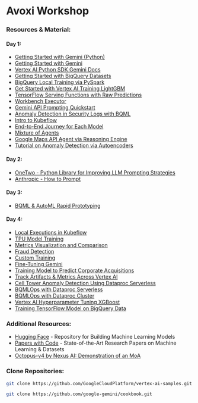 # Avoxi Workshop

### Resources & Material:

#### Day 1:

* [Getting Started with Gemini (Python)](https://github.com/GoogleCloudPlatform/generative-ai/blob/main/gemini/getting-started/intro_gemini_python.ipynb)
* [Getting Started with Gemini](https://github.com/google-gemini/cookbook?tab=readme-ov-file#start-developing)
* [Vertex AI Python SDK Gemini Docs](https://github.com/googleapis/python-aiplatform/tree/main/gemini_docs)
* [Getting Started with BigQuery Datasets](https://github.com/GoogleCloudPlatform/vertex-ai-samples/blob/main/notebooks/official/datasets/get_started_bq_datasets.ipynb)
* [BigQuery Local Training via PySpark](https://github.com/GoogleCloudPlatform/vertex-ai-samples/blob/main/notebooks/official/workbench/spark/spark_bigquery.ipynb)
* [Get Started with Vertex AI Training LightGBM](https://github.com/GoogleCloudPlatform/vertex-ai-samples/blob/main/notebooks/official/training/get_started_vertex_training_lightgbm.ipynb)
* [TensorFlow Serving Functions with Raw Predictions](https://github.com/GoogleCloudPlatform/vertex-ai-samples/blob/main/notebooks/official/prediction/get_started_with_raw_predict.ipynb)
* [Workbench Executor](https://github.com/GoogleCloudPlatform/vertex-ai-samples/blob/main/notebooks/official/workbench/predictive_maintainance/predictive_maintenance_usecase.ipynb)
* [Gemini API Prompting Quickstart](https://github.com/google-gemini/cookbook/blob/main/quickstarts/Prompting.ipynb)
* [Anomaly Detection in Security Logs with BQML](https://github.com/GoogleCloudPlatform/vertex-ai-samples/blob/main/notebooks/community/bigquery_ml/Anomaly_detection_in_Cloud_Audit_logs_with_BQML.ipynb)
* [Intro to Kubeflow](https://github.com/GoogleCloudPlatform/vertex-ai-samples/blob/main/notebooks/official/pipelines/pipelines_intro_kfp.ipynb)
* [End-to-End Journey for Each Model](https://cloud.google.com/bigquery/docs/e2e-journey)
* [Mixture of Agents](https://huggingface.co/blog/dnnsdunca/mam-model#:~:text=The%20Mixture%20of%20Agents%20Model,into%20a%20unified%20AI%20system.)
* [Google Maps API Agent via Reasoning Engine](https://github.com/GoogleCloudPlatform/generative-ai/blob/main/gemini/reasoning-engine/tutorial_google_maps_agent.ipynb)
* [Tutorial on Anomaly Detection via Autoencoders](https://github.com/HROlive/Applications-of-AI-for-Anomaly-Detection/blob/main/Lab2-Network%20Anomaly%20Detection%20using%20Autoencoders.ipynb)

#### Day 2:

* [OneTwo - Python Library for Improving LLM Prompting Strategies](https://github.com/google-deepmind/onetwo)
* [Anthropic - How to Prompt](https://github.com/anthropics/prompt-eng-interactive-tutorial/tree/master/Anthropic%201P)

#### Day 3:

* [BQML & AutoML Rapid Prototyping](https://github.com/GoogleCloudPlatform/vertex-ai-samples/blob/main/notebooks/official/pipelines/rapid_prototyping_bqml_automl.ipynb)

#### Day 4:

* [Local Executions in Kubeflow](https://cloud.google.com/vertex-ai/docs/pipelines/build-pipeline#invoke_a_local_execution)
* [TPU Model Training](https://github.com/GoogleCloudPlatform/vertex-ai-samples/blob/main/notebooks/official/pipelines/google_cloud_pipeline_components_TPU_model_train_upload_deploy.ipynb)
* [Metrics Visualization and Comparison](https://github.com/GoogleCloudPlatform/vertex-ai-samples/blob/main/notebooks/official/pipelines/metrics_viz_run_compare_kfp.ipynb)
* [Fraud Detection](https://github.com/GoogleCloudPlatform/vertex-ai-samples/blob/main/notebooks/official/workbench/fraud_detection/fraud-detection-model.ipynb)
* [Custom Training](https://github.com/GoogleCloudPlatform/vertex-ai-samples/blob/main/notebooks/official/pipelines/custom_model_training_and_batch_prediction.ipynb)
* [Fine-Tuning Gemini](https://ai.google.dev/gemini-api/docs/model-tuning)
* [Training Model to Predict Corporate Acquisitions](https://github.com/GoogleCloudPlatform/vertex-ai-samples/blob/main/notebooks/official/pipelines/google_cloud_pipeline_components_bqml_text.ipynb)
* [Track Artifacts & Metrics Across Vertex AI](https://github.com/GoogleCloudPlatform/vertex-ai-samples/blob/main/notebooks/official/ml_metadata/vertex-pipelines-ml-metadata.ipynb)
* [Cell Tower Anomaly Detection Using Dataproc Serverless](https://github.com/GoogleCloudPlatform/serverless-spark-workshop/tree/main/cell-tower-anomaly-detection)
* [BQMLOps with Dataproc Serverless](https://github.com/GoogleCloudPlatform/vertex-ai-samples/blob/main/notebooks/community/ml_ops/stage3/get_started_with_dataproc_serverless_pipeline_components.ipynb)
* [BQMLOps with Dataproc Cluster](https://github.com/GoogleCloudPlatform/vertex-ai-samples/blob/main/notebooks/community/ml_ops/stage3/get_started_with_bqml_pipeline_components.ipynb)
* [Vertex AI Hyperparameter Tuning XGBoost](https://github.com/GoogleCloudPlatform/vertex-ai-samples/blob/main/notebooks/official/training/hyperparameter_tuning_xgboost.ipynb)
* [Training TensorFlow Model on BigQuery Data](https://github.com/GoogleCloudPlatform/vertex-ai-samples/blob/main/notebooks/official/custom/custom-tabular-bq-managed-dataset.ipynb)

### Additional Resources:

* [Hugging Face](https://huggingface.co/) - Repository for Building Machine Learning Models
* [Papers with Code](https://paperswithcode.com/) - State-of-the-Art Research Papers on Machine Learning & Datasets
* [Octopus-v4 by Nexus AI: Demonstration of an MoA](https://github.com/NexaAI/octopus-v4?tab=readme-ov-file#model-selection)

### Clone Repositories:

```bash
git clone https://github.com/GoogleCloudPlatform/vertex-ai-samples.git
```

```bash
git clone https://github.com/google-gemini/cookbook.git
```